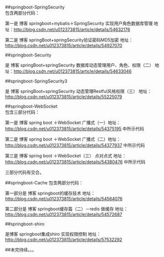##springboot-SpringSecurity  
包含两部分代码：

第一是  博客 springboot+mybatis＋SpringSecurity 实现用户角色数据库管理   地址：http://blog.csdn.net/u012373815/article/details/54632176

第二是  博客 springBoot+springSecurity验证密码MD5加密  地址：http://blog.csdn.net/u012373815/article/details/54927070

##springboot-Security  

是  博客 springBoot+springSecurity 数据库动态管理用户、角色、权限（二）   地址：http://blog.csdn.net/u012373815/article/details/54633046

##springboot-SpringSecurity3

是 博客  springBoot+springSecurity 动态管理Restful风格权限（三） 地址：http://blog.csdn.net/u012373815/article/details/55225079  

##springboot-WebSocket  
包含三部分代码：

第一是  博客 spring boot ＋WebSocket 广播式（一）地址：http://blog.csdn.net/u012373815/article/details/54375195  中所示代码

第二是  博客 spring boot ＋WebSocket 广播式（二）地址：http://blog.csdn.net/u012373815/article/details/54377937   中所示代码
 
第三是  博客 spring boot ＋WebSocket（三） 点对点式 地址： http://blog.csdn.net/u012373815/article/details/54380476  中所示代码

三部分代码有交合。

##springboot-Cache
包含两部分代码：

第一部分是 博客 springboot的缓存技术 地址： http://blog.csdn.net/u012373815/article/details/54564076  

第二部分是 博客 springboot缓存篇（二）－redis 做缓存 地址：http://blog.csdn.net/u012373815/article/details/54572687

##springboot-shiro

是博客  springboot集成shiro 实现权限控制   地址：http://blog.csdn.net/u012373815/article/details/57532292

##未完待续。。。
